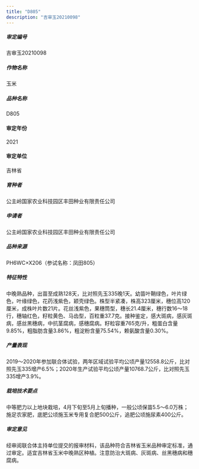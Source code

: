 ```yaml
---
title: "D805"
description: "吉审玉20210098"
---
```

##### 审定编号 
吉审玉20210098

##### 作物名称
玉米

##### 品种名称
D805

#### 审定年份
2021	

#### 审定单位
吉林省

##### 育种者
公主岭国家农业科技园区丰田种业有限责任公司

##### 申请者
公主岭国家农业科技园区丰田种业有限责任公司

##### 品种来源
PH6WC×X206（参试名称：凤田805）

##### 特征特性
中晚熟品种，出苗至成熟128天，比对照先玉335晚1天。幼苗叶鞘绿色，叶片绿色，叶缘绿色，花药浅紫色，颖壳绿色。株型半紧凑，株高323厘米，穗位高120厘米，成株叶片数21片。花丝浅紫色，果穗筒型，穗长21.4厘米，穗行数16～18行，穗轴红色，籽粒黄色、马齿型，百粒重37.7克。接种鉴定，感大斑病，感灰斑病，感丝黑穗病，中抗茎腐病，感穗腐病。籽粒容重765克/升，粗蛋白含量9.85%，粗脂肪含量3.86%，粗淀粉含量75.54%，赖氨酸含量0.30%。

##### 产量表现
2019～2020年参加联合体试验，两年区域试验平均公顷产量12558.8公斤，比对照先玉335增产6.5%；2020年生产试验平均公顷产量10768.7公斤，比对照先玉335增产3.9%。

##### 栽培技术要点
中等肥力以上地块栽培，4月下旬至5月上旬播种，一般公顷保苗5.5～6.0万株；施足农家肥，底肥公顷施玉米专用复合肥500公斤，追肥公顷施尿素400公斤。

##### 审定意见
经审阅联合体主持单位提交的报审材料，该品种符合吉林省玉米品种审定标准，通过审定。适宜吉林省玉米中晚熟区种植。注意防治大斑病、灰斑病、丝黑穗病和穗腐病。



